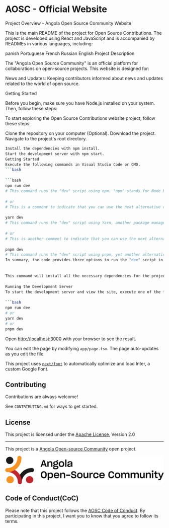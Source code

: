 # AOSC - Official Website

Project Overview - Angola Open Source Community Website

This is the main README of the project for Open Source Contributions. The project is developed using React and JavaScript and is accompanied by READMEs in various languages, including:

panish
Portuguese
French
Russian
English
Project Description

The "Angola Open Source Community" is an official platform for collaborations on open-source projects. This website is designed for:

News and Updates: Keeping contributors informed about news and updates related to the world of open source.

Getting Started

Before you begin, make sure you have Node.js installed on your system. Then, follow these steps:

To start exploring the Open Source Contributions website project, follow these steps:

Clone the repository on your computer (Optional).
Download the project.
Navigate to the project's root directory.
```bash
Install the dependencies with npm install.
Start the development server with npm start.
Getting Started
Execute the following commands in Visual Studio Code or CMD.
```bash

```bash
npm run dev
# This command runs the "dev" script using npm. "npm" stands for Node Package Manager, and it's a widely used tool for managing packages and scripts in Node.js projects.

# or
# This is a comment to indicate that you can use the next alternative command if you prefer.

yarn dev
# This command runs the "dev" script using Yarn, another package management tool similar to npm, but known for being faster and more efficient in terms of performance.

# or
# This is another comment to indicate that you can use the next alternative command if you prefer.

pnpm dev
# This command runs the "dev" script using pnpm, yet another alternative to npm and Yarn, designed to be even more efficient in terms of disk space usage and speed compared to other package management tools.
In summary, the code provides three options to run the "dev" script in a Node.js project, allowing the developer to choose between npm, Yarn, or pnpm as the package management tool. This can be useful because different teams or projects may have different preferences when it comes to package management tools.


This command will install all the necessary dependencies for the project.

Running the Development Server
To start the development server and view the site, execute one of the following commands:

```bash
npm run dev
# or
yarn dev
# or
pnpm dev
```

Open [http://localhost:3000](http://localhost:3000) with your browser to see the result.

You can edit the page by modifying `app/page.tsx`. The page auto-updates as you edit the file.

This project uses [`next/font`](https://nextjs.org/docs/basic-features/font-optimization) to automatically optimize and load Inter, a custom Google Font.

## Contributing

Contributions are always welcome!

See `CONTRIBUTING.md` for ways to get started.

## License
This project is licensed under the [Apache License](./LICENSE), Version 2.0

---

This project is a <a href="http://github.com/angolasc">Angola Open-source Community</a> open project.

![Angola Open-source Community](https://raw.githubusercontent.com/angolaosc/.github/main/logo/aosc.png)

## Code of Conduct(CoC)

Please note that this project follows the [AOSC Code of Conduct](https://github.com/angolaosc/.github/blob/main/CODE_OF_CONDUCT.md). By participating in this project, I want you to know that you agree to follow its terms.
